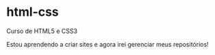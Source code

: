 # html-css
 Curso de HTML5 e CSS3

 Estou aprendendo a criar sites e agora irei gerenciar meus repositórios!
